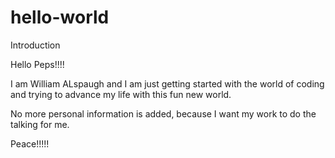 # hello-world
Introduction

Hello Peps!!!!

I am William ALspaugh and I am just getting started with the world of coding and trying to advance my life with this fun new world.

No more personal information is added, because I want my work to do the talking for me.

Peace!!!!!
